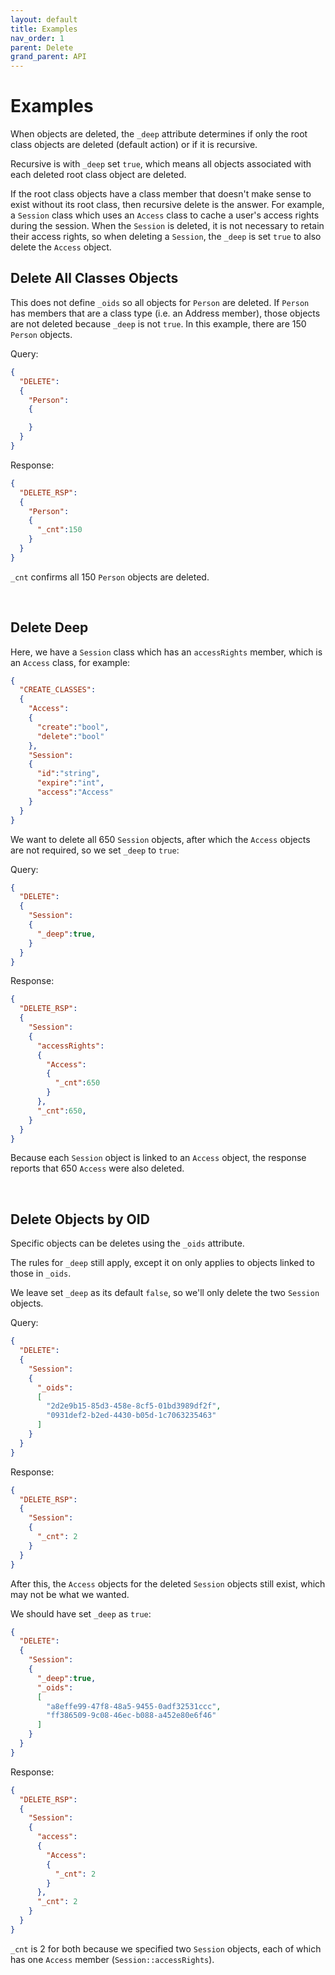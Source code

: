 ```yaml
---
layout: default
title: Examples
nav_order: 1
parent: Delete
grand_parent: API
---
```


# Examples

When objects are deleted, the `_deep` attribute determines if only the root class objects are deleted (default action) or if it is recursive.

Recursive is with `_deep` set `true`, which means all objects associated with each deleted root class object are deleted.

If the root class objects have a class member that doesn't make sense to exist without its root class, then recursive delete is the answer. For example, a `Session` class which uses an `Access` class to cache a user's access rights during the session. When the `Session` is deleted, it is not necessary to retain their access rights, so when deleting a `Session`, the `_deep` is set `true` to also delete the `Access` object.


## Delete All Classes Objects
This does not define `_oids` so all objects for `Person` are deleted.
If `Person` has members that are a class type (i.e. an Address member), those objects are not deleted because `_deep` is not `true`.
In this example, there are 150 `Person` objects.

Query:

```json
{
  "DELETE":
  {
    "Person":
    {

    }
  }
}
```

Response:

```json
{
  "DELETE_RSP":
  {
    "Person":
    {
      "_cnt":150
    }
  }
}
```

`_cnt` confirms all 150 `Person` objects are deleted.

<br/>

## Delete Deep
Here, we have a `Session` class which has an `accessRights` member, which is an `Access` class, for example:

```json
{
  "CREATE_CLASSES":
  {
    "Access":
    {
      "create":"bool",
      "delete":"bool"
    },
    "Session":
    {
      "id":"string",
      "expire":"int",
      "access":"Access"
    }
  }
}
```

We want to delete all 650 `Session` objects, after which the `Access` objects are not required, so we set `_deep` to `true`:


Query:

```json
{
  "DELETE":
  {
    "Session":
    {
      "_deep":true,
    }
  }
}
```


Response:

```json
{
  "DELETE_RSP":
  {
    "Session":
    {
      "accessRights":
      {
        "Access":
        {
          "_cnt":650
        }
      },
      "_cnt":650,
    }
  }
}
```

Because each `Session` object is linked to an `Access` object, the response reports that 650 `Access` were also deleted.

<br/>


## Delete Objects by OID
Specific objects can be deletes using the `_oids` attribute.

The rules for `_deep` still apply, except it on only applies to objects linked to those in `_oids`.

We leave set `_deep` as its default `false`, so we'll only delete the two `Session` objects.


Query:

```json
{
  "DELETE":
  {
    "Session":
    {
      "_oids":
      [
        "2d2e9b15-85d3-458e-8cf5-01bd3989df2f",
        "0931def2-b2ed-4430-b05d-1c7063235463"
      ]
    }
  }
}
```

Response:
```json
{
  "DELETE_RSP":
  {
    "Session":
    {
      "_cnt": 2
    }
  }
}
```

After this, the `Access` objects for the deleted `Session` objects still exist, which may not be what we wanted.

We should have set `_deep` as `true`:

```json
{
  "DELETE":
  {
    "Session":
    {
      "_deep":true,
      "_oids":
      [
        "a8effe99-47f8-48a5-9455-0adf32531ccc",
        "ff386509-9c08-46ec-b088-a452e80e6f46"
      ]
    }
  }
}
```


Response:

```json
{
  "DELETE_RSP":
  {
    "Session":
    {
      "access":
      {
        "Access":
        {
          "_cnt": 2
        }
      },
      "_cnt": 2
    }
  }
}
```

`_cnt` is 2 for both because we specified two `Session` objects, each of which has one `Access` member (`Session::accessRights`).